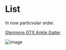 # List

In now particvular order.

[Glenmore GTX Ankle Gaiter](https://www.trekmates.co.uk/collections/gore-tex-gaiters/products/glenmore-gtx-ankle-gaiter)


![image](https://www.trekmates.co.uk/cdn/shop/products/TM-003254_Glenmore_GTX_Ankle_Gaiter_TM-1000_Black-0137_200x200.jpg)
